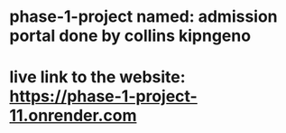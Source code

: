 # phase-1-project named: admission portal done by collins kipngeno
# live link to the website: https://phase-1-project-11.onrender.com
